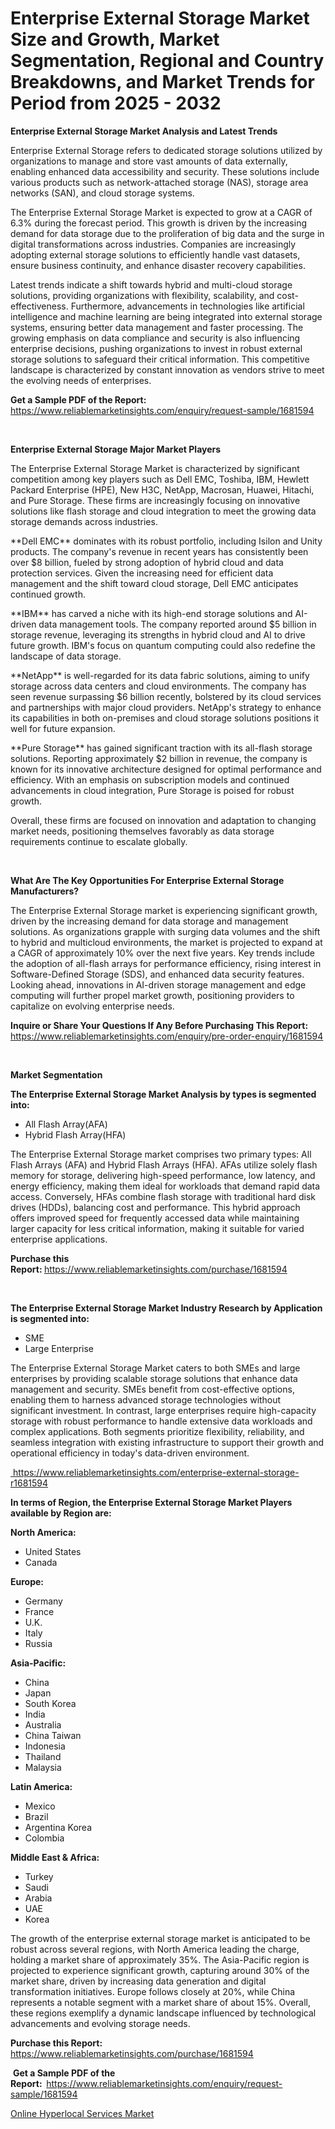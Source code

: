 <p><h1>Enterprise External Storage Market Size and Growth, Market Segmentation, Regional and Country Breakdowns, and Market Trends for Period from 2025 -  2032</h1></p><p><strong>Enterprise External Storage Market Analysis and Latest Trends</strong></p>
<p><p>Enterprise External Storage refers to dedicated storage solutions utilized by organizations to manage and store vast amounts of data externally, enabling enhanced data accessibility and security. These solutions include various products such as network-attached storage (NAS), storage area networks (SAN), and cloud storage systems. </p><p>The Enterprise External Storage Market is expected to grow at a CAGR of 6.3% during the forecast period. This growth is driven by the increasing demand for data storage due to the proliferation of big data and the surge in digital transformations across industries. Companies are increasingly adopting external storage solutions to efficiently handle vast datasets, ensure business continuity, and enhance disaster recovery capabilities.</p><p>Latest trends indicate a shift towards hybrid and multi-cloud storage solutions, providing organizations with flexibility, scalability, and cost-effectiveness. Furthermore, advancements in technologies like artificial intelligence and machine learning are being integrated into external storage systems, ensuring better data management and faster processing. The growing emphasis on data compliance and security is also influencing enterprise decisions, pushing organizations to invest in robust external storage solutions to safeguard their critical information. This competitive landscape is characterized by constant innovation as vendors strive to meet the evolving needs of enterprises.</p></p>
<p><strong>Get a Sample PDF of the Report:&nbsp;</strong> <a href="https://www.reliablemarketinsights.com/enquiry/request-sample/1681594?utm_campaign=3204&utm_medium=2&utm_source=Github&utm_content=ia&utm_term=24032025&utm_id=enterprise-external-storage">https://www.reliablemarketinsights.com/enquiry/request-sample/1681594</a></p>
<p>&nbsp;</p>
<p><strong>Enterprise External Storage Major Market Players</strong></p>
<p><p>The Enterprise External Storage Market is characterized by significant competition among key players such as Dell EMC, Toshiba, IBM, Hewlett Packard Enterprise (HPE), New H3C, NetApp, Macrosan, Huawei, Hitachi, and Pure Storage. These firms are increasingly focusing on innovative solutions like flash storage and cloud integration to meet the growing data storage demands across industries.</p><p>**Dell EMC** dominates with its robust portfolio, including Isilon and Unity products. The company's revenue in recent years has consistently been over $8 billion, fueled by strong adoption of hybrid cloud and data protection services. Given the increasing need for efficient data management and the shift toward cloud storage, Dell EMC anticipates continued growth.</p><p>**IBM** has carved a niche with its high-end storage solutions and AI-driven data management tools. The company reported around $5 billion in storage revenue, leveraging its strengths in hybrid cloud and AI to drive future growth. IBM's focus on quantum computing could also redefine the landscape of data storage.</p><p>**NetApp** is well-regarded for its data fabric solutions, aiming to unify storage across data centers and cloud environments. The company has seen revenue surpassing $6 billion recently, bolstered by its cloud services and partnerships with major cloud providers. NetApp's strategy to enhance its capabilities in both on-premises and cloud storage solutions positions it well for future expansion.</p><p>**Pure Storage** has gained significant traction with its all-flash storage solutions. Reporting approximately $2 billion in revenue, the company is known for its innovative architecture designed for optimal performance and efficiency. With an emphasis on subscription models and continued advancements in cloud integration, Pure Storage is poised for robust growth.</p><p>Overall, these firms are focused on innovation and adaptation to changing market needs, positioning themselves favorably as data storage requirements continue to escalate globally.</p></p>
<p>&nbsp;</p>
<p><strong>What Are The Key Opportunities For Enterprise External Storage Manufacturers?</strong></p>
<p><p>The Enterprise External Storage market is experiencing significant growth, driven by the increasing demand for data storage and management solutions. As organizations grapple with surging data volumes and the shift to hybrid and multicloud environments, the market is projected to expand at a CAGR of approximately 10% over the next five years. Key trends include the adoption of all-flash arrays for performance efficiency, rising interest in Software-Defined Storage (SDS), and enhanced data security features. Looking ahead, innovations in AI-driven storage management and edge computing will further propel market growth, positioning providers to capitalize on evolving enterprise needs.</p></p>
<p><strong>Inquire or Share Your Questions If Any Before Purchasing This Report:</strong> <a href="https://www.reliablemarketinsights.com/enquiry/pre-order-enquiry/1681594?utm_campaign=3204&utm_medium=2&utm_source=Github&utm_content=ia&utm_term=24032025&utm_id=enterprise-external-storage">https://www.reliablemarketinsights.com/enquiry/pre-order-enquiry/1681594</a></p>
<p>&nbsp;</p>
<p><strong>Market Segmentation</strong></p>
<p><strong>The Enterprise External Storage Market Analysis by types is segmented into:</strong></p>
<p><ul><li>All Flash Array(AFA)</li><li>Hybrid Flash Array(HFA)</li></ul></p>
<p><p>The Enterprise External Storage market comprises two primary types: All Flash Arrays (AFA) and Hybrid Flash Arrays (HFA). AFAs utilize solely flash memory for storage, delivering high-speed performance, low latency, and energy efficiency, making them ideal for workloads that demand rapid data access. Conversely, HFAs combine flash storage with traditional hard disk drives (HDDs), balancing cost and performance. This hybrid approach offers improved speed for frequently accessed data while maintaining larger capacity for less critical information, making it suitable for varied enterprise applications.</p></p>
<p><strong>Purchase this Report:&nbsp;</strong><a href="https://www.reliablemarketinsights.com/purchase/1681594?utm_campaign=3204&utm_medium=2&utm_source=Github&utm_content=ia&utm_term=24032025&utm_id=enterprise-external-storage">https://www.reliablemarketinsights.com/purchase/1681594</a></p>
<p>&nbsp;</p>
<p><strong>The Enterprise External Storage Market Industry Research by Application is segmented into:</strong></p>
<p><ul><li>SME</li><li>Large Enterprise</li></ul></p>
<p><p>The Enterprise External Storage Market caters to both SMEs and large enterprises by providing scalable storage solutions that enhance data management and security. SMEs benefit from cost-effective options, enabling them to harness advanced storage technologies without significant investment. In contrast, large enterprises require high-capacity storage with robust performance to handle extensive data workloads and complex applications. Both segments prioritize flexibility, reliability, and seamless integration with existing infrastructure to support their growth and operational efficiency in today's data-driven environment.</p></p>
<p><a href="https://www.reliablemarketinsights.com/enterprise-external-storage-r1681594?utm_campaign=3204&utm_medium=2&utm_source=Github&utm_content=ia&utm_term=24032025&utm_id=enterprise-external-storage">&nbsp;https://www.reliablemarketinsights.com/enterprise-external-storage-r1681594</a></p>
<p><strong>In terms of Region, the Enterprise External Storage Market Players available by Region are:</strong></p>
<p>
    <p> <strong> North America: </strong>
        <ul>
            <li>United States</li>
            <li>Canada</li>
        </ul>
        </p> 
    <p> <strong> Europe: </strong>
        <ul>
            <li>Germany</li>
            <li>France</li>
            <li>U.K.</li>
            <li>Italy</li>
            <li>Russia</li>
        </ul>
        </p> 
    <p> <strong> Asia-Pacific: </strong>
        <ul>
            <li>China</li>
            <li>Japan</li>
            <li>South Korea</li>
            <li>India</li>
            <li>Australia</li>
            <li>China Taiwan</li>
            <li>Indonesia</li>
            <li>Thailand</li>
            <li>Malaysia</li>
        </ul>
        </p> 
    <p> <strong> Latin America: </strong>
        <ul>
            <li>Mexico</li>
            <li>Brazil</li>
            <li>Argentina Korea</li>
            <li>Colombia</li>
        </ul>
        </p> 
    <p> <strong> Middle East & Africa: </strong>
        <ul>
            <li>Turkey</li>
            <li>Saudi</li>
            <li>Arabia</li>
            <li>UAE</li>
            <li>Korea</li>
        </ul>
    </p>
    </p>
<p><p>The growth of the enterprise external storage market is anticipated to be robust across several regions, with North America leading the charge, holding a market share of approximately 35%. The Asia-Pacific region is projected to experience significant growth, capturing around 30% of the market share, driven by increasing data generation and digital transformation initiatives. Europe follows closely at 20%, while China represents a notable segment with a market share of about 15%. Overall, these regions exemplify a dynamic landscape influenced by technological advancements and evolving storage needs.</p></p>
<p><strong>Purchase this Report: </strong><a href="https://www.reliablemarketinsights.com/purchase/1681594?utm_campaign=3204&utm_medium=2&utm_source=Github&utm_content=ia&utm_term=24032025&utm_id=enterprise-external-storage">https://www.reliablemarketinsights.com/purchase/1681594</a></p>
<p>&nbsp;<strong>Get a Sample PDF of the Report:&nbsp;&nbsp;</strong><a href="https://www.reliablemarketinsights.com/enquiry/request-sample/1681594?utm_campaign=3204&utm_medium=2&utm_source=Github&utm_content=ia&utm_term=24032025&utm_id=enterprise-external-storage">https://www.reliablemarketinsights.com/enquiry/request-sample/1681594</a></p>
<p><strong></strong></p>
<p><p><a href="https://github.com/alejnaouare/Market-Research-Report-List-1/blob/main/online-hyperlocal-services-market.md?utm_campaign=3204&utm_medium=2&utm_source=Github&utm_content=ia&utm_term=24032025&utm_id=enterprise-external-storage">Online Hyperlocal Services Market</a></p></p>